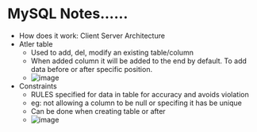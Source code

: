 # MySQL Notes......
* How does it work: Client Server Architecture
* Atler table
  * Used to add, del, modify an existing table/column
  * When added column it will be added to the end by default. To add data before or after specific position.
  *  ![image](https://user-images.githubusercontent.com/45542177/197877423-4793da83-c079-4a71-aaf2-347921344707.png)
* Constraints
  * RULES specified for data in table for accuracy and avoids violation
  * eg: not allowing a column to be null or specifing it has be unique
  * Can be done when creating table or after
  * ![image](https://user-images.githubusercontent.com/45542177/197877690-a29b2458-871a-4679-b56d-d44597ef74ee.png)


